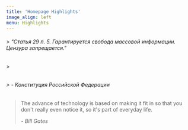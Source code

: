 ```yaml
---
title: 'Homepage Highlights'
image_align: left
menu: Highlights
---
```


###### > "Статья 29 п. 5. Гарантируется свобода массовой информации. Цензура запрещается."
###### > 
###### > <cite>- Конституция Российской Федерации</cite>


> The advance of technology is based on making it fit in so that you don't really even notice it,
> so it's part of everyday life.
>
> <cite>- Bill Gates</cite>
